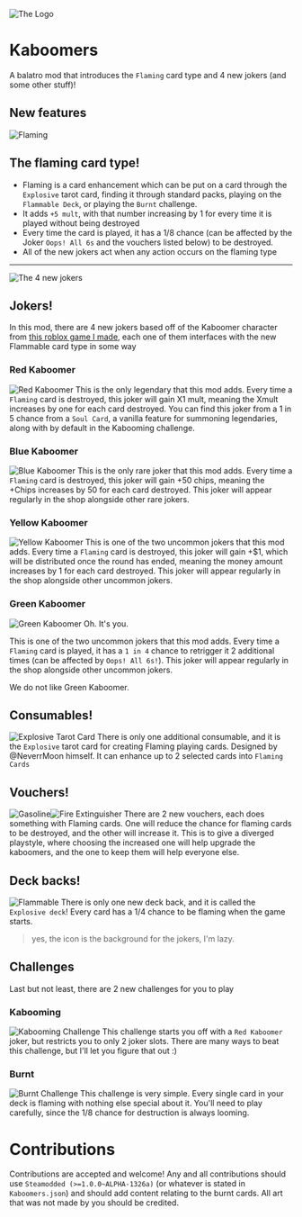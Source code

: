 ![The Logo](https://github.com/29cmb/Kaboomers/blob/main/docs/logo.png?raw=true)
# Kaboomers
A balatro mod that introduces the `Flaming` card type and 4 new jokers (and some other stuff)!

## New features
![Flaming](https://github.com/29cmb/Kaboomers/blob/main/docs/Flaming.png?raw=true)
## The flaming card type!
- Flaming is a card enhancement which can be put on a card through the `Explosive` tarot card, finding it through standard packs, playing on the `Flammable Deck`, or playing the `Burnt` challenge.
- It adds `+5 mult`, with that number increasing by 1 for every time it is played without being destroyed
- Every time the card is played, it has a 1/8 chance (can be affected by the Joker `Oops! All 6s` and the vouchers listed below) to be destroyed.
- All of the new jokers act when any action occurs on the flaming type
---
![The 4 new jokers](https://github.com/29cmb/Kaboomers/blob/main/docs/Jokers.png?raw=true)
## Jokers!
In this mod, there are 4 new jokers based off of the Kaboomer character from [this roblox game I made](https://www.roblox.com/games/13146174045/Kaboom-Kompetition?raw=true), each one of them interfaces with the new Flammable card type in some way

### Red Kaboomer
![Red Kaboomer](https://github.com/29cmb/Kaboomers/blob/main/docs/red.png?raw=true)
This is the only legendary that this mod adds. Every time a `Flaming` card is destroyed, this joker will gain X1 mult, meaning the Xmult increases by one for each card destroyed. You can find this joker from a 1 in 5 chance from a `Soul Card`, a vanilla feature for summoning legendaries, along with by default in the Kabooming challenge.

### Blue Kaboomer
![Blue Kaboomer](https://github.com/29cmb/Kaboomers/blob/main/docs/blue.png?raw=true)
This is the only rare joker that this mod adds. Every time a `Flaming` card is destroyed, this joker will gain +50 chips, meaning the +Chips increases by 50 for each card destroyed. This joker will appear regularly in the shop alongside other rare jokers.

### Yellow Kaboomer
![Yellow Kaboomer](https://github.com/29cmb/Kaboomers/blob/main/docs/yellow.png?raw=true)
This is one of the two uncommon jokers that this mod adds. Every time a `Flaming` card is destroyed, this joker will gain +$1, which will be distributed once the round has ended, meaning the money amount increases by 1 for each card destroyed. This joker will appear regularly in the shop alongside other uncommon jokers.

### Green Kaboomer
![Green Kaboomer](https://github.com/29cmb/Kaboomers/blob/main/docs/green.png?raw=true)
Oh. It's you.

This is one of the two uncommon jokers that this mod adds. Every time a `Flaming` card is played, it has a `1 in 4` chance to retrigger it 2 additional times (can be affected by `Oops! All 6s!`). This joker will appear regularly in the shop alongside other uncommon jokers.

We do not like Green Kaboomer.
## Consumables!
![Explosive Tarot Card](https://github.com/29cmb/Kaboomers/blob/main/docs/explosive.png?raw=true)
There is only one additional consumable, and it is the `Explosive` tarot card for creating Flaming playing cards. Designed by @NeverrMoon himself. It can enhance up to 2 selected cards into `Flaming Cards`

## Vouchers!
![Gasoline](https://github.com/29cmb/Kaboomers/blob/main/docs/gasoline.png?raw=true)![Fire Extinguisher](https://github.com/29cmb/Kaboomers/blob/main/docs/fire_extinguisher.png?raw=true)
There are 2 new vouchers, each does something with Flaming cards. One will reduce the chance for flaming cards to be destroyed, and the other will increase it. This is to give a diverged playstyle, where choosing the increased one will help upgrade the kaboomers, and the one to keep them will help everyone else.

## Deck backs!
![Flammable](https://github.com/29cmb/Kaboomers/blob/main/docs/flammable_deck.png?raw=true)
There is only one new deck back, and it is called the `Explosive deck`! Every card has a 1/4 chance to be flaming when the game starts.
> yes, the icon is the background for the jokers, I'm lazy.

## Challenges
Last but not least, there are 2 new challenges for you to play

### Kabooming
![Kabooming Challenge](https://github.com/29cmb/Kaboomers/blob/main/docs/kabooming.png?raw=true)
This challenge starts you off with a `Red Kaboomer` joker, but restricts you to only 2 joker slots. There are many ways to beat this challenge, but I'll let you figure that out :)

### Burnt
![Burnt Challenge](https://github.com/29cmb/Kaboomers/blob/main/docs/burnt.png?raw=true)
This challenge is very simple. Every single card in your deck is flaming with nothing else special about it. You'll need to play carefully, since the 1/8 chance for destruction is always looming.

# Contributions
Contributions are accepted and welcome! Any and all contributions should use `Steamodded (>=1.0.0~ALPHA-1326a)` (or whatever is stated in `Kaboomers.json`) and should add content relating to the burnt cards. All art that was not made by you should be credited.